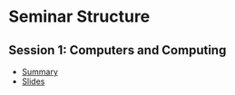 # Seminar Structure

## Session 1: Computers and Computing

- [Summary](./1_computers_and_computing/session_1_computers_and_computing.md)
- [Slides](./1_computers_and_computing/lecture/slides_computers_and_computing.md)